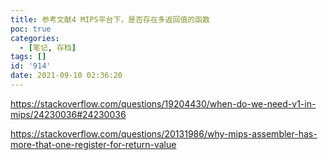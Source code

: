 ```yaml
---
title: 参考文献4 MIPS平台下，是否存在多返回值的函数
poc: true
categories:
  - [笔记, 存档]
tags: []
id: '914'
date: 2021-09-10 02:36:20
---
```


https://stackoverflow.com/questions/19204430/when-do-we-need-v1-in-mips/24230036#24230036

https://stackoverflow.com/questions/20131986/why-mips-assembler-has-more-that-one-register-for-return-value